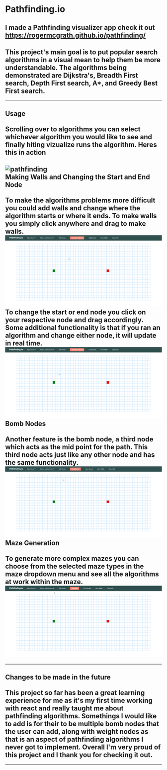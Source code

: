 
# Pathfinding.io

## I made a Pathfinding visualizer app check it out https://rogermcgrath.github.io/pathfinding/
## This project's main goal is to put popular search algorithms in a visual mean to help them be more understandable. The algorithms being demonstrated are Dijkstra's, Breadth First search, Depth First search, A*, and Greedy Best First search.
---
## Usage<br /> <br />Scrolling over to algorithms you can select whichever algorithm you would like to see and finally hiting vizualize runs the algorithm. Heres this in action
![pathfinding](demo/Animation.gif)<br /> Making Walls and Changing the Start and End Node<br /> <br />To make the algorithms problems more difficult you could add walls and change where the algorithm starts or where it ends. To make walls you simply click anywhere and drag to make walls. ![Walls](demo/Walls.gif)<br />To change the start or end node you click on your respective node and drag accordingly. Some additional functionality is that if you ran an algorithm and change either node, it will update in real time. ![Nodes](demo/Nodes.gif)<br /> Bomb Nodes <br /><br /> Another feature is the bomb node, a third node which acts as the mid point for the path. This third node acts just like any other node and has the same functionality.![Nodes](demo/Bomb.gif)<br /> Maze Generation <br /><br /> To generate more complex mazes you can choose from the selected maze types in the maze dropdown menu and see all the algorithms at work within the maze.![Nodes](demo/Maze.gif)
---

---
## Changes to be made in the future<br /> <br /> This project so far has been a great learning experience for me as it's my first time working with react and really taught me about pathfinding algorithms. Somethings I would like to add is for their to be multiple bomb nodes that the user can add, along with weight nodes as that is an aspect of pathfinding algorithms I never got to implement. Overall I'm very proud of this project and I thank you for checking it out.
---
